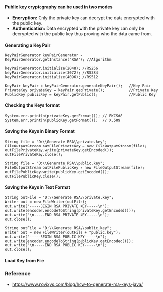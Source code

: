 
#### Public key cryptography can be used in two modes 

- <b>Encryption:</b> Only the private key can decrypt the data encrypted with the public key.
- <b>Authentication:</b> Data encrypted with the private key can only be decrypted with the public key thus proving who the data came from.

#### Generating a Key Pair

	KeyPairGenerator keyPairGenerator = KeyPairGenerator.getInstance("RSA"); //Algorithm 
	
	keyPairGenerator.initialize(2048); //RS256
	keyPairGenerator.initialize(3072); //RS384
	keyPairGenerator.initialize(4096); //RS512

	KeyPair keyPair = keyPairGenerator.generateKeyPair();   //Key Pair
	PrivateKey privateKey = keyPair.getPrivate();           //Private Key
	PublicKey publicKey = keyPair.getPublic();              //Public Key

#### Checking the Keys format

	System.err.println(privateKey.getFormat()); // PKCS#8
	System.err.println(publicKey.getFormat());  // X.509

#### Saving the Keys in Binary Format

	String file = "D:\\Generate RSA\\private.key";
	FileOutputStream outFilePrivateKey = new FileOutputStream(file);
	outFilePrivateKey.write(privateKey.getEncoded());
	outFilePrivateKey.close();

	String file = "D:\\Generate RSA\\public.key";
	FileOutputStream outFilePublicKey = new FileOutputStream(file);
	outFilePublicKey.write(publicKey.getEncoded());
	outFilePublicKey.close();

#### Saving the Keys in Text Format

	String outFile = "D:\\Generate RSA\\private.key";
	Writer out = new FileWriter(outFile);
	out.write("-----BEGIN RSA PRIVATE KEY-----\n");
	out.write(encoder.encodeToString(privateKey.getEncoded()));
	out.write("\n-----END RSA PRIVATE KEY-----\n");
	out.close();

	String outFile = "D:\\Generate RSA\\public.key";
	Writer out = new FileWriter(outFile + "public.key");
	out.write("-----BEGIN RSA PUBLIC KEY-----\n");
	out.write(encoder.encodeToString(publicKey.getEncoded()));
	out.write("\n-----END RSA PUBLIC KEY-----\n");
	out.close();

#### Load Key from File

### Reference

- https://www.novixys.com/blog/how-to-generate-rsa-keys-java/
